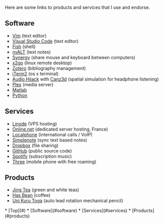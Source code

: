 <div class="content" markdown="1">

Here are some links to products and services that I use and endorse.

## <a name="software"></a>Software

* [Vim](http://www.vim.org/) (text editor)
* [Visual Studio Code](https://code.visualstudio.com/) (text editor)
* [Fish](https://fishshell.com/) (shell)
* [nvALT](http://brettterpstra.com/projects/nvalt/) (text notes)
* [Synergy](http://synergy-project.org/) (share mouse and keyboard between computers)
* [x2go](http://wiki.x2go.org/doku.php) (linux remote desktop)
* [Zotero](https://www.zotero.org/) (bibliography management)
* [iTerm2](http://iterm2.com/) (os x terminal)
* [Audio Hijack](https://www.rogueamoeba.com/audiohijackpro/) with [Canz3d](http://www.midnightwalrus.com/Canz3D/) (spatial simulation for headphone listening)
* [Plex](https://plex.tv/) (media server)
* [Matlab](http://www.mathworks.co.uk/products/matlab/index.html) 
* [Python](https://store.continuum.io/cshop/anaconda/)

## <a name="services"></a>Services

* [Linode](http://www.linode.com/) (VPS hosting)
* [Online.net](http://www.online.net) (dedicated server hosting, France)
* [Localphone](http://www.localphone.com) (international calls / VoIP)
* [Simplenote](http://simplenote.com/) (sync text based notes)
* [Dropbox](http://www.dropbox.com/) (file sharing)
* [GitHub](https://github.com/) (public source code)
* [Spotify](https://www.spotify.com/uk/) (subscription music)
* [Three](http://www.three.co.uk/) (mobile phone with free roaming)

## <a name="products"></a>Products

* [Jing Tea](https://jingtea.com/) (green and white teas)
* [Has Bean](http://www.hasbean.co.uk/) (coffee)
* [Uni Kuru Toga](http://www.jetpens.com/Uni-Kuru-Toga-Roulette-Model-Auto-Lead-Rotation-Mechanical-Pencil-0.5-mm-Gun-Metallic-Body/pd/6547) (auto lead rotation mechanical pencil)






</div>

<div id="subcontent" markdown="1">
<div class="menublock" markdown="1">
* [Top](#)
* [Software](#software)
* [Services](#services)
* [Products](#products)
</div>
</div>

<!-- vim: set ts=2 sw=2 ft=mkd :-->
